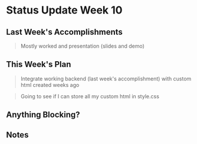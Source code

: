 # Status Update Week 10

## Last Week's Accomplishments

> Mostly worked and presentation (slides and demo)

## This Week's Plan

> Integrate working backend (last week's accomplishment) with custom html created weeks ago

> Going to see if I can store all my custom html in style.css


## Anything Blocking?


## Notes
